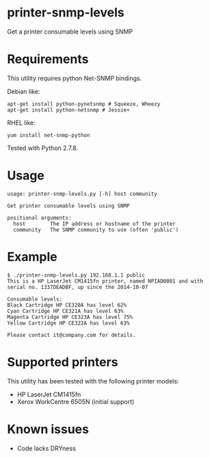 printer-snmp-levels
===================

Get a printer consumable levels using SNMP

# Requirements

This utility requires python Net-SNMP bindings.

Debian like:
```
apt-get install python-pynetsnmp # Squeeze, Wheezy
apt-get install python-netsnmp # Jessie+
```

RHEL like:
```
yum install net-snmp-python
```

Tested with Python 2.7.8.

# Usage

```
usage: printer-snmp-levels.py [-h] host community

Get printer consumable levels using SNMP

positional arguments:
  host        The IP address or hostname of the printer
  community   The SNMP community to use (often 'public')
```

# Example

```
$ ./printer-snmp-levels.py 192.168.1.1 public
This is a HP LaserJet CM1415fn printer, named NPIAD0001 and with serial no. 1337DEADBF, up since the 2014-10-07

Consumable levels:
Black Cartridge HP CE320A has level 62%
Cyan Cartridge HP CE321A has level 63%
Magenta Cartridge HP CE323A has level 75%
Yellow Cartridge HP CE322A has level 63%

Please contact it@company.com for details.
```

# Supported printers

This utility has been tested with the following printer models:

* HP LaserJet CM1415fn
* Xerox WorkCentre 6505N (initial support)

# Known issues

* Code lacks DRYness
